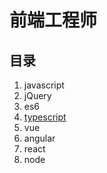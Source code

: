 # 前端工程师

## 目录

1. javascript
2. jQuery
3. es6
4. [typescript](./ts.md)
5. vue
6. angular
7. react
8. node

